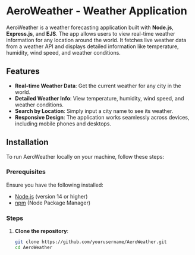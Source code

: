 # AeroWeather - Weather Application

AeroWeather is a weather forecasting application built with **Node.js**, **Express.js**, and **EJS**. The app allows users to view real-time weather information for any location around the world. It fetches live weather data from a weather API and displays detailed information like temperature, humidity, wind speed, and weather conditions.

## Features

- **Real-time Weather Data**: Get the current weather for any city in the world.
- **Detailed Weather Info**: View temperature, humidity, wind speed, and weather conditions.
- **Search by Location**: Simply input a city name to see its weather.
- **Responsive Design**: The application works seamlessly across devices, including mobile phones and desktops.

## Installation

To run AeroWeather locally on your machine, follow these steps:

### Prerequisites

Ensure you have the following installed:

- [Node.js](https://nodejs.org/) (version 14 or higher)
- [npm](https://www.npmjs.com/) (Node Package Manager)

### Steps

1. **Clone the repository**:
   ```bash
   git clone https://github.com/yourusername/AeroWeather.git
   cd AeroWeather
